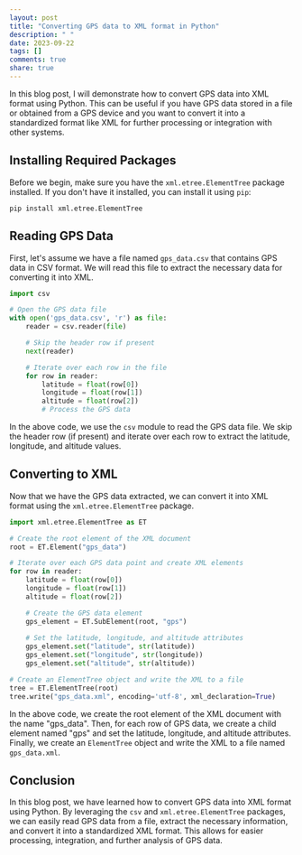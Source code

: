 ```yaml
---
layout: post
title: "Converting GPS data to XML format in Python"
description: " "
date: 2023-09-22
tags: []
comments: true
share: true
---
```


In this blog post, I will demonstrate how to convert GPS data into XML format using Python. This can be useful if you have GPS data stored in a file or obtained from a GPS device and you want to convert it into a standardized format like XML for further processing or integration with other systems.

## Installing Required Packages

Before we begin, make sure you have the `xml.etree.ElementTree` package installed. If you don't have it installed, you can install it using `pip`:

```
pip install xml.etree.ElementTree
```

## Reading GPS Data

First, let's assume we have a file named `gps_data.csv` that contains GPS data in CSV format. We will read this file to extract the necessary data for converting it into XML.

```python
import csv

# Open the GPS data file
with open('gps_data.csv', 'r') as file:
    reader = csv.reader(file)

    # Skip the header row if present
    next(reader)

    # Iterate over each row in the file
    for row in reader:
        latitude = float(row[0])
        longitude = float(row[1])
        altitude = float(row[2])
        # Process the GPS data
```

In the above code, we use the `csv` module to read the GPS data file. We skip the header row (if present) and iterate over each row to extract the latitude, longitude, and altitude values.

## Converting to XML

Now that we have the GPS data extracted, we can convert it into XML format using the `xml.etree.ElementTree` package.

```python
import xml.etree.ElementTree as ET

# Create the root element of the XML document
root = ET.Element("gps_data")

# Iterate over each GPS data point and create XML elements
for row in reader:
    latitude = float(row[0])
    longitude = float(row[1])
    altitude = float(row[2])

    # Create the GPS data element
    gps_element = ET.SubElement(root, "gps")
    
    # Set the latitude, longitude, and altitude attributes
    gps_element.set("latitude", str(latitude))
    gps_element.set("longitude", str(longitude))
    gps_element.set("altitude", str(altitude))

# Create an ElementTree object and write the XML to a file
tree = ET.ElementTree(root)
tree.write("gps_data.xml", encoding='utf-8', xml_declaration=True)
```

In the above code, we create the root element of the XML document with the name "gps_data". Then, for each row of GPS data, we create a child element named "gps" and set the latitude, longitude, and altitude attributes. Finally, we create an `ElementTree` object and write the XML to a file named `gps_data.xml`.

## Conclusion

In this blog post, we have learned how to convert GPS data into XML format using Python. By leveraging the `csv` and `xml.etree.ElementTree` packages, we can easily read GPS data from a file, extract the necessary information, and convert it into a standardized XML format. This allows for easier processing, integration, and further analysis of GPS data.
